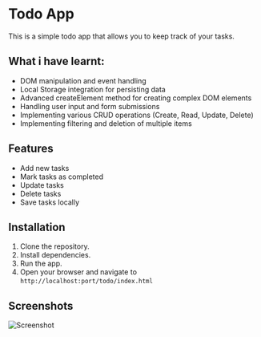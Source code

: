 # Todo App

This is a simple todo app that allows you to keep track of your tasks.

## What i have learnt:

- DOM manipulation and event handling
- Local Storage integration for persisting data
- Advanced createElement method for creating complex DOM elements
- Handling user input and form submissions
- Implementing various CRUD operations (Create, Read, Update, Delete)
- Implementing filtering and deletion of multiple items

## Features

- Add new tasks
- Mark tasks as completed
- Update tasks
- Delete tasks
- Save tasks locally

## Installation

1. Clone the repository.
2. Install dependencies.
3. Run the app.
4. Open your browser and navigate to `http://localhost:port/todo/index.html`

## Screenshots

![Screenshot](/assets/Screenshot%20from%202024-05-19%2018-33-29.png)
